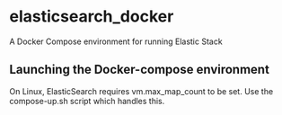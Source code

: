 # elasticsearch_docker
A Docker Compose environment for running Elastic Stack

## Launching the Docker-compose environment
On Linux, ElasticSearch requires vm.max_map_count to be set.
Use the compose-up.sh script which handles this.